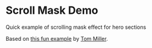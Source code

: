 # Scroll Mask Demo

Quick example of scrolling mask effect for hero sections

Based on [this fun example](https://codepen.io/creativeocean/pen/qBbBLyB) by [Tom Miller](https://codepen.io/creativeocean).
